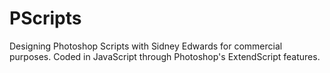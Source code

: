 # PScripts
Designing Photoshop Scripts with Sidney Edwards for commercial purposes. Coded in JavaScript through Photoshop's ExtendScript features.
